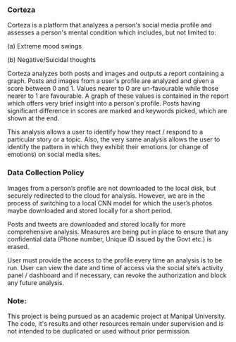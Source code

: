 ### Corteza

Corteza is a platform that analyzes a person's social media profile and assesses a person's mental condition which includes, but not limited to:

  (a) Extreme mood swings
  
  (b) Negative/Suicidal thoughts
  
Corteza analyzes both posts and images and outputs a report containing a graph. Posts and images from a user's profile are analyzed and given a score between 0 and 1. Values nearer to 0 are un-favourable while those nearer to 1 are favourable. A graph of these values is contained in the report which offers very brief insight into a person's profile. Posts having significant difference in scores are marked and keywords picked, which are shown at the end.

This analysis allows a user to identify how they react / respond to a particular story or a topic. Also, the very same analysis allows the user to identify the pattern in which they exhibit their emotions (or change of emotions) on social media sites.

### Data Collection Policy

Images from a person’s profile are not downloaded to the local disk, but securely redirected to the cloud for analysis. However, we are in the process of switching to a local CNN model for which the user’s photos maybe downloaded and stored locally for a short period.
 
Posts and tweets are downloaded and stored locally for more comprehensive analysis. Measures are being put in place to ensure that any confidential data (Phone number, Unique ID issued by the Govt etc.) is erased.
 
User must provide the access to the profile every time an analysis is to be run. User can view the date and time of access via the social site’s activity panel / dashboard and if necessary, can revoke the authorization and block any future analysis.

### Note:
This project is being pursued as an academic project at Manipal University. The code, it's results and other resources remain under supervision and is not intended to be duplicated or used without prior permission.
